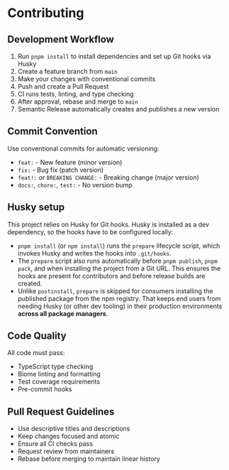 # Contributing

## Development Workflow

1. Run `pnpm install` to install dependencies and set up Git hooks via Husky
2. Create a feature branch from `main`
3. Make your changes with conventional commits
4. Push and create a Pull Request
5. CI runs tests, linting, and type checking
6. After approval, rebase and merge to `main`
7. Semantic Release automatically creates and publishes a new version

## Commit Convention

Use conventional commits for automatic versioning:

- `feat:` - New feature (minor version)
- `fix:` - Bug fix (patch version)
- `feat!:` or `BREAKING CHANGE:` - Breaking change (major version)
- `docs:`, `chore:`, `test:` - No version bump

## Husky setup

This project relies on Husky for Git hooks. Husky is installed as a dev dependency, so
the hooks have to be configured locally:

- `pnpm install` (or `npm install`) runs the `prepare` lifecycle script, which invokes
  Husky and writes the hooks into `.git/hooks`.
- The `prepare` script also runs automatically before `pnpm publish`, `pnpm pack`, and
  when installing the project from a Git URL. This ensures the hooks are present for
  contributors and before release builds are created.
- Unlike `postinstall`, `prepare` is skipped for consumers installing the published
  package from the npm registry. That keeps end users from needing Husky (or other dev
  tooling) in their production environments **across all package managers**.

## Code Quality

All code must pass:
- TypeScript type checking
- Biome linting and formatting
- Test coverage requirements
- Pre-commit hooks

## Pull Request Guidelines

- Use descriptive titles and descriptions
- Keep changes focused and atomic
- Ensure all CI checks pass
- Request review from maintainers
- Rebase before merging to maintain linear history
